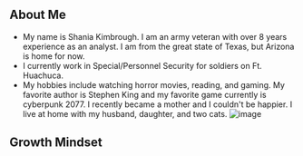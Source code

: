 ## About Me
* My name is Shania Kimbrough. I am an army veteran with over 8 years experience as an analyst. I am from the great state of Texas, but Arizona is home for now.
* I currently work in Special/Personnel Security for soldiers on Ft. Huachuca. 
* My hobbies include watching horror movies, reading, and gaming. My favorite author is Stephen King and my favorite game currently is cyberpunk 2077. I recently became a mother and I couldn't be happier. I live at home with my husband, daughter, and two cats. 
![image](https://user-images.githubusercontent.com/86278910/122862448-01cd5400-d2d6-11eb-96e3-071c4481c7c9.jpg)

## Growth Mindset 
